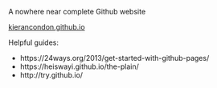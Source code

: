 A nowhere near complete Github website

<a href="http://kierancondon.github.io">kierancondon.github.io</a>

Helpful guides:
<ul>
  <li>https://24ways.org/2013/get-started-with-github-pages/</li>
  <li>https://heiswayi.github.io/the-plain/</li>
  <li>http://try.github.io/</li>
</ul>
